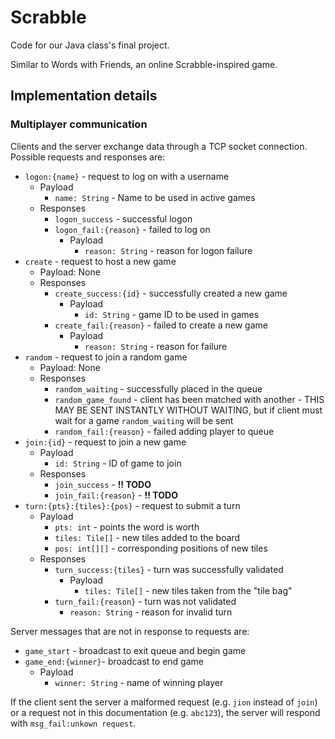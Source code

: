 # Scrabble

Code for our Java class's final project.

Similar to Words with Friends, an online Scrabble-inspired game.

## Implementation details

### Multiplayer communication

Clients and the server exchange data through a TCP socket connection.
Possible requests and responses are:

* `logon:{name}` - request to log on with a username
  * Payload
    * `name: String` - Name to be used in active games
  * Responses
    * `logon_success` - successful logon
    * `logon_fail:{reason}` - failed to log on
      * Payload
        * `reason: String` - reason for logon failure
* `create` - request to host a new game
  * Payload: None
  * Responses
    * `create_success:{id}` - successfully created a new game
      * Payload
        * `id: String` - game ID to be used in games
    * `create_fail:{reason}` - failed to create a new game
      * Payload
        * `reason: String` - reason for failure
* `random` - request to join a random game
  * Payload: None
  * Responses
    * `random_waiting` - successfully placed in the queue
    * `random_game_found` - client has been matched with another - THIS MAY BE SENT INSTANTLY WITHOUT WAITING, but if client must wait for a game `random_waiting` will be sent
    * `random_fail:{reason}` - failed adding player to queue
* `join:{id}` - request to join a new game
  * Payload
    * `id: String` - ID of game to join
  * Responses
    * `join_success` - **!! TODO**
    * `join_fail:{reason}` - **!! TODO**
* `turn:{pts}:{tiles}:{pos}` - request to submit a turn
  * Payload
    * `pts: int` - points the word is worth
    * `tiles: Tile[]` - new tiles added to the board
    * `pos: int[][]` - corresponding positions of new tiles
  * Responses
    * `turn_success:{tiles}` - turn was successfully validated
      * Payload
        * `tiles: Tile[]` - new tiles taken from the "tile bag"
    * `turn_fail:{reason}` - turn was not validated
      * `reason: String` - reason for invalid turn

Server messages that are not in response to requests are:

* `game_start` - broadcast to exit queue and begin game
* `game_end:{winner}`- broadcast to end game
  * Payload
    * `winner: String` - name of winning player

If the client sent the server a malformed request (e.g. `jion` instead of `join`)
or a request not in this documentation (e.g. `abc123`),
the server will respond with `msg_fail:unkown request`.
